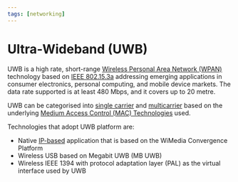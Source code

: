```yaml
---
tags: [networking]
---
```


# Ultra-Wideband (UWB)

UWB is a high rate, short-range [Wireless Personal Area Network (WPAN)](202303292149.md)
technology based on [IEEE 802.15.3a](202304271819.md) addressing emerging
applications in consumer electronics, personal computing, and mobile device
markets. The data rate supported is at least 480 Mbps, and it covers up to 20
metre.

UWB can be categorised into [single carrier](202305180837.md) and [multicarrier](202305180840.md)
based on the underlying [Medium Access Control (MAC) Technologies](202303301623.md) used.

Technologies that adopt UWB platform are:
- Native [IP-based](202206151223.md) application that is based on the WiMedia
  Convergence Platform
- Wireless USB based on Megabit UWB (MB UWB)
- Wireless IEEE 1394 with protocol adaptation layer (PAL) as the virtual
  interface used by UWB
